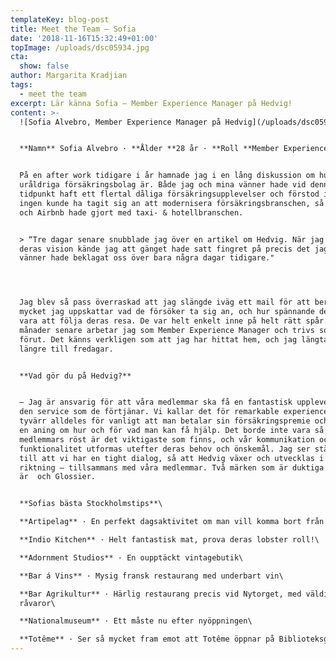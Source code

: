 ```yaml
---
templateKey: blog-post
title: Meet the Team – Sofia
date: '2018-11-16T15:32:49+01:00'
topImage: /uploads/dsc05934.jpg
cta:
  show: false
author: Margarita Kradjian
tags:
  - meet the team
excerpt: Lär känna Sofia – Member Experience Manager på Hedvig!
content: >-
  ![Sofia Alvebro, Member Experience Manager på Hedvig](/uploads/dsc05934.jpg)


  **Namn** Sofia Alvebro · **Ålder **28 år · **Roll **Member Experience Manager


  På en after work tidigare i år hamnade jag i en lång diskussion om hur
  uråldriga försäkringsbolag är. Både jag och mina vänner hade vid denna
  tidpunkt haft ett flertal dåliga försäkringsupplevelser och förstod inte hur
  ingen kunde ha tagit sig an att modernisera försäkringsbranschen, så som Uber
  och Airbnb hade gjort med taxi- & hotellbranschen.


  > “Tre dagar senare snubblade jag över en artikel om Hedvig. När jag läste om
  deras vision kände jag att gänget hade satt fingret på precis det jag och mina
  vänner hade beklagat oss över bara några dagar tidigare."




  Jag blev så pass överraskad att jag slängde iväg ett mail för att berätta hur
  mycket jag uppskattar vad de försöker ta sig an, och hur spännande det kommer
  vara att följa deras resa. De var helt enkelt inne på helt rätt spår. Nu, 6
  månader senare arbetar jag som Member Experience Manager och trivs som aldrig
  förut. Det känns verkligen som att jag har hittat hem, och jag längtar inte
  längre till fredagar.


  **Vad gör du på Hedvig?**


  – Jag är ansvarig för att våra medlemmar ska få en fantastisk upplevelse och
  den service som de förtjänar. Vi kallar det för remarkable experience. Det är
  tyvärr alldeles för vanligt att man betalar sin försäkringspremie och inte har
  en aning om hur och för vad man kan få hjälp. Det borde inte vara så. Våra
  medlemmars röst är det viktigaste som finns, och vår kommunikation och
  funktionalitet utformas utefter deras behov och önskemål. Jag ser ständigt
  till att vi har en tight dialog, så att Hedvig växer och utvecklas i rätt
  riktning – tillsammans med våra medlemmar. Två märken som är duktiga på detta
  är  och Glossier. 


  **Sofias bästa Stockholmstips**\

  **Artipelag** · En perfekt dagsaktivitet om man vill komma bort från stan\

  **Indio Kitchen** · Helt fantastisk mat, prova deras lobster roll!\

  **Adornment Studios** · En oupptäckt vintagebutik\

  **Bar á Vins** · Mysig fransk restaurang med underbart vin\

  **Bar Agrikultur** · Härlig restaurang precis vid Nytorget, med väldigt bra
  råvaror\

  **Nationalmuseum** · Ett måste nu efter nyöppningen\

  **Totême** · Ser så mycket fram emot att Totême öppnar på Biblioteksgatan 2019
---
```


